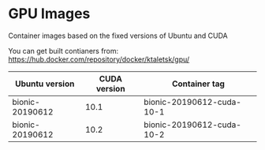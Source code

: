 # GPU Images

Container images based on the fixed versions of Ubuntu and CUDA

You can get built contianers from: https://hub.docker.com/repository/docker/ktaletsk/gpu/

| Ubuntu version  | CUDA version | Container tag             |
|-----------------|--------------|---------------------------|
| bionic-20190612 | 10.1         | bionic-20190612-cuda-10-1 |
| bionic-20190612 | 10.2         | bionic-20190612-cuda-10-2 |
